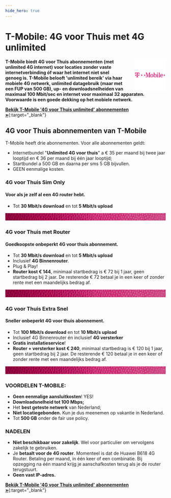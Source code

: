 ```yaml
---
hide_hero: true
---
```


# T-Mobile: 4G voor Thuis met 4G unlimited
<img style="width:100px; float:right;  padding-left:25px;" src="/assets/images/T-Mobile-Logo.jpg" alt="T-mobile Logo">

**T-Mobile biedt 4G voor Thuis abonnementen (met unlimited 4G internet) voor locaties zonder vaste internetverbinding óf waar het internet niet snel genoeg is. T-Mobile belooft &#39;unlimited bereik&#39; via haar mobiele 4G netwerk, unlimited datagebruik (maar met een FUP van 500 GB), up- en downloadsnelheiden van maximaal 100 Mbit/sec en internet voor maximaal 32 apparaten. Voorwaarde is een goede dekking op het mobiele netwerk.**

[**Bekijk T-Mobile &#39;4G voor Thuis unlimited&#39; abonnementen »**](/tmobile/){:target="_blank"}

## 4G voor Thuis abonnementen van T-Mobile

T-Mobile heeft drie abonnementen. Voor alle abonnementen geldt:

- Internetbundel &quot;**Unlimited 4G voor thuis**&quot; a € 35 per maand bij twee jaar looptijd en € 36 per maand bij één jaar looptijd;
- Startbundel a 500 GB en daarna per sms 5 GB bijvullen.
- GEEN eenmalige kosten.



### 4G voor Thuis Sim Only
#### Voor als je zelf al een 4G router hebt.

- Tot **30 Mbit/s download** en tot **5 Mbit/s upload**

![Alt](/assets/images/roze-divider.jpg "T-Mobile 4G voor Thuis")

### 4G voor Thuis met Router
#### Goedkoopste onbeperkt 4G voor thuis abonnement.

- Tot **30 Mbit/s download** en tot **5 Mbit/s upload**
- Inclusief **4G Binnenrouter**.
- Plug &amp; Play!
- **Router kost € 144**, minimaal startbedrag is € 72 bij 1 jaar, geen startbedrag bij 2 jaar. De resterende € 72 betaal je in een keer of zonder rente met een maandelijks bedrag af.

![Alt](/assets/images/roze-divider.jpg "T-Mobile 4G voor Thuis")

### 4G voor Thuis Extra Snel
#### Sneller onbeperkt 4G voor thuis abonnement.

- Tot **100 Mbit/s download** en tot **10 Mbit/s upload**
- Inclusief 4G Binnenrouter én inclusief **4G versterker**
- **Gratis installatieservice**!
- **Router + versterker kost € 240**, minimaal startbedrag is € 120 bij 1 jaar, geen startbedrag bij 2 jaar. De resterende € 120 betaal je in een keer of zonder rente met een maandelijks bedrag af.
  
![Alt](/assets/images/roze-divider.jpg "T-Mobile 4G voor Thuis")

### VOORDELEN T-MOBILE:

- **Geen eenmalige aansluitkosten**! YES!
- **Downloadsnelheid tot 100 Mbps;**
- Het **best geteste netwerk** van Nederland;
- **Niet locatiegebonden.** Kun je dus meenemen op vakantie in Nederland.
- Tot **500 GB** onder de fair use policy.

### NADELEN

- **Niet beschikbaar voor zakelijk**. Wel voor particulier om vervolgens zakelijk te gebruiken.
- Je **betaalt voor de 4G router**. Momenteel is dat de Huawei B618 4G Router. Betaling per maand, in één keer of een combinatie. Bij opzegging na één maand krijg je aanschafkosten terug als je de router terugstuurt.
- **Geen vast IP-adres.**

[**Bekijk T-Mobile &#39;4G voor Thuis unlimited&#39; abonnementen »**](/tmobile/){:target="_blank"}
